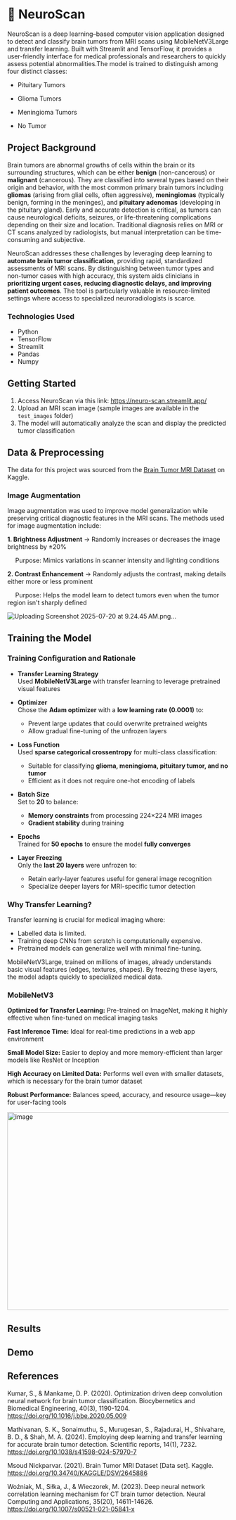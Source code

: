 # 🧠 NeuroScan
NeuroScan is a deep learning–based computer vision application designed to detect and classify brain tumors from MRI scans using MobileNetV3Large and transfer learning. Built with Streamlit and TensorFlow, it provides a user-friendly interface for medical professionals and researchers to quickly assess potential abnormalities.The model is trained to distinguish among four distinct classes:

- Pituitary Tumors

- Glioma Tumors

- Meningioma Tumors
  
- No Tumor
## Project Background
Brain tumors are abnormal growths of cells within the brain or its surrounding structures, which can be either **benign** (non-cancerous) or **malignant** (cancerous). They are classified into several types based on their origin and behavior, with the most common primary brain tumors including **gliomas** (arising from glial cells, often aggressive), **meningiomas** (typically benign, forming in the meninges), and **pituitary adenomas** (developing in the pituitary gland). Early and accurate detection is critical, as tumors can cause neurological deficits, seizures, or life-threatening complications depending on their size and location. Traditional diagnosis relies on MRI or CT scans analyzed by radiologists, but manual interpretation can be time-consuming and subjective. 

NeuroScan addresses these challenges by leveraging deep learning to **automate brain tumor classification**, providing rapid, standardized assessments of MRI scans. By distinguishing between tumor types and non-tumor cases with high accuracy, this system aids clinicians in **prioritizing urgent cases, reducing diagnostic delays, and improving patient outcomes**. The tool is particularly valuable in resource-limited settings where access to specialized neuroradiologists is scarce.

### Technologies Used
* Python
* TensorFlow
* Streamlit
* Pandas
* Numpy

## Getting Started

1. Access NeuroScan via this link: https://neuro-scan.streamlit.app/
2. Upload an MRI scan image (sample images are available in the `test_images` folder)
3. The model will automatically analyze the scan and display the predicted tumor classification

## Data & Preprocessing
The data for this project was sourced from the [Brain Tumor MRI Dataset](https://www.kaggle.com/datasets/masoudnickparvar/brain-tumor-mri-dataset)
 on Kaggle.
### Image Augmentation
Image augmentation was used to improve model generalization while preserving critical diagnostic features in the MRI scans. The methods used for image augmentation include:

**1. Brightness Adjustment** -> Randomly increases or decreases the image brightness by ±20%
   
   &emsp; Purpose: Mimics variations in scanner intensity and lighting conditions
   
**2. Contrast Enhancement** -> Randomly adjusts the contrast, making details either more or less prominent
   
   &emsp; Purpose: Helps the model learn to detect tumors even when the tumor region isn't sharply defined
   
![Uploading Screenshot 2025-07-20 at 9.24.45 AM.png…]()

## Training the Model

### Training Configuration and Rationale

- **Transfer Learning Strategy**  
  Used **MobileNetV3Large** with transfer learning to leverage pretrained visual features

- **Optimizer**  
  Chose the **Adam optimizer** with a **low learning rate (0.0001)** to:  
  - Prevent large updates that could overwrite pretrained weights  
  - Allow gradual fine-tuning of the unfrozen layers

- **Loss Function**  
  Used **sparse categorical crossentropy** for multi-class classification:  
  - Suitable for classifying **glioma, meningioma, pituitary tumor, and no tumor**  
  - Efficient as it does not require one-hot encoding of labels

- **Batch Size**  
  Set to **20** to balance:  
  - **Memory constraints** from processing 224×224 MRI images  
  - **Gradient stability** during training

- **Epochs**  
  Trained for **50 epochs** to ensure the model **fully converges**

- **Layer Freezing**  
  Only the **last 20 layers** were unfrozen to:  
  - Retain early-layer features useful for general image recognition  
  - Specialize deeper layers for MRI-specific tumor detection


### Why Transfer Learning?
Transfer learning is crucial for medical imaging where:

- Labelled data is limited.
- Training deep CNNs from scratch is computationally expensive.
- Pretrained models can generalize well with minimal fine-tuning.

MobileNetV3Large, trained on millions of images, already understands basic visual features (edges, textures, shapes). By freezing these layers, the model adapts quickly to specialized medical data.

### MobileNetV3
**Optimized for Transfer Learning:** Pre-trained on ImageNet, making it highly effective when fine-tuned on medical imaging tasks

**Fast Inference Time:** Ideal for real-time predictions in a web app environment

**Small Model Size:** Easier to deploy and more memory-efficient than larger models like ResNet or Inception

**High Accuracy on Limited Data:** Performs well even with smaller datasets, which is necessary for the brain tumor dataset

**Robust Performance:** Balances speed, accuracy, and resource usage—key for user-facing tools

<img width="700" height="450" alt="image" src="https://github.com/user-attachments/assets/93897077-3595-4f92-a6b4-b54e67618f26" />


## Results



## Demo




## References
Kumar, S., & Mankame, D. P. (2020). Optimization driven deep convolution neural network for brain tumor classification. Biocybernetics and Biomedical Engineering, 40(3), 1190-1204. https://doi.org/10.1016/j.bbe.2020.05.009

Mathivanan, S. K., Sonaimuthu, S., Murugesan, S., Rajadurai, H., Shivahare, B. D., & Shah, M. A. (2024). Employing deep learning and transfer learning for accurate brain tumor detection. Scientific reports, 14(1), 7232. https://doi.org/10.1038/s41598-024-57970-7

Msoud Nickparvar. (2021). Brain Tumor MRI Dataset [Data set]. Kaggle. https://doi.org/10.34740/KAGGLE/DSV/2645886

Woźniak, M., Siłka, J., & Wieczorek, M. (2023). Deep neural network correlation learning mechanism for CT brain tumor detection. Neural Computing and Applications, 35(20), 14611-14626. https://doi.org/10.1007/s00521-021-05841-x

